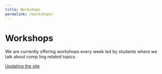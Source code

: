 ```yaml
---
title: Workshops 
permalink: /workshops/
---
```

# Workshops

We are currently offering workshops every week led by students where we talk about comp ling  related  topics.

[Updating the site](/collections/_workshops/simple_website)
